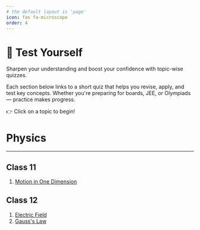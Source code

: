 ```yaml
---
# the default layout is 'page'
icon: fas fa-microscope
order: 4
---
```

# 🧠 Test Yourself

Sharpen your understanding and boost your confidence with topic-wise quizzes.

Each section below links to a short quiz that helps you revise, apply, and test key concepts. Whether you're preparing for boards, JEE, or Olympiads — practice makes progress.

👉 Click on a topic to begin!

# Physics

---

## Class 11
1. [Motion in One Dimension](/quiz/motion-in-one-dimension/)

## Class 12
1.  [Electric Field](/quiz/electric-field/)
2.  [Gauss's Law](/quiz/gauss-law/)

